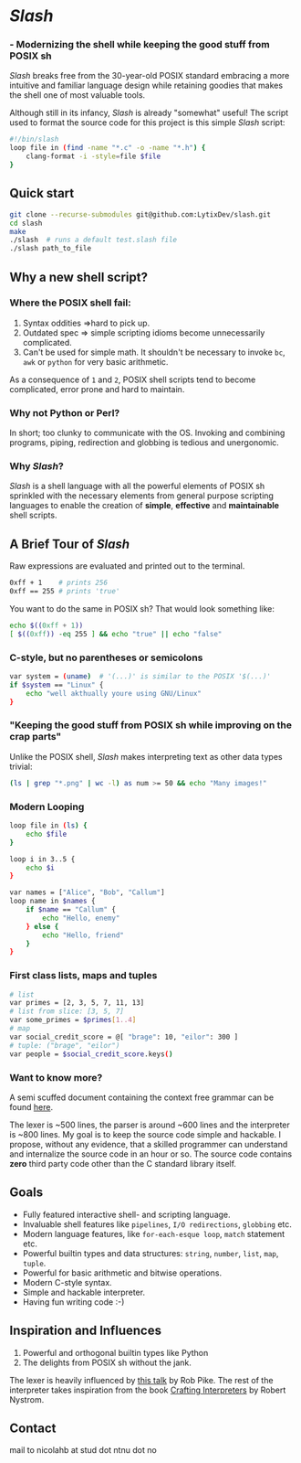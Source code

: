 # *Slash*
### - Modernizing the shell while keeping the good stuff from POSIX sh
*Slash* breaks free from the 30-year-old POSIX standard embracing a more intuitive and familiar language design while retaining goodies that makes the shell one of most valuable tools.

Although still in its infancy, *Slash* is already "somewhat" useful! The script used to format the source code for this project is this simple *Slash* script:
```sh
#!/bin/slash
loop file in (find -name "*.c" -o -name "*.h") {
    clang-format -i -style=file $file
}
```

## Quick start
```sh
git clone --recurse-submodules git@github.com:LytixDev/slash.git
cd slash
make
./slash  # runs a default test.slash file
./slash path_to_file
```

## Why a new shell script?
### Where the POSIX shell fail:
1. Syntax oddities =>hard to pick up.
2. Outdated spec => simple scripting idioms become unnecessarily complicated.
3. Can't be used for simple math. It shouldn't be necessary to invoke `bc`, `awk` or `python` for very basic arithmetic.

As a consequence of `1` and `2`, POSIX shell scripts tend to become complicated, error prone and hard to maintain.

### Why not Python or Perl?
In short; too clunky to communicate with the OS. Invoking and combining programs, piping, redirection and globbing is tedious and unergonomic.

### Why *Slash*?
*Slash* is a shell language with all the powerful elements of POSIX sh sprinkled with the necessary elements from general purpose scripting languages to enable the creation of **simple**, **effective** and **maintainable** shell scripts.

## A Brief Tour of *Slash*
Raw expressions are evaluated and printed out to the terminal.
```sh
0xff + 1    # prints 256
0xff == 255 # prints 'true'
```
You want to do the same in POSIX sh? That would look something like:
```sh
echo $((0xff + 1))
[ $((0xff)) -eq 255 ] && echo "true" || echo "false"
```

### C-style, but no parentheses or semicolons
``` sh
var system = (uname)  # '(...)' is similar to the POSIX '$(...)' 
if $system == "Linux" {
    echo "well akthually youre using GNU/Linux"
}
```

### "Keeping the good stuff from POSIX sh while improving on the crap parts"
Unlike the POSIX shell, *Slash* makes interpreting text as other data types trivial:
```sh
(ls | grep "*.png" | wc -l) as num >= 50 && echo "Many images!"
```

### Modern Looping
```sh
loop file in (ls) {
    echo $file
}
```
```sh
loop i in 3..5 {
    echo $i
}
```
```sh
var names = ["Alice", "Bob", "Callum"]
loop name in $names {
    if $name == "Callum" {
        echo "Hello, enemy"
    } else {
        echo "Hello, friend"
    }
}
```

### First class lists, maps and tuples
```sh
# list
var primes = [2, 3, 5, 7, 11, 13]
# list from slice: [3, 5, 7]
var some_primes = $primes[1..4]
# map
var social_credit_score = @[ "brage": 10, "eilor": 300 ]
# tuple: ("brage", "eilor")
var people = $social_credit_score.keys()
```

### Want to know more?
A semi scuffed document containing the context free grammar can be found [here](https://github.com/LytixDev/slash/blob/main/docs/grammar.txt).

The lexer is ~500 lines, the parser is around ~600 lines and the interpreter is ~800 lines. My goal is to keep the source code simple and hackable. I propose, without any evidence, that a skilled programmer can understand and internalize the source code in an hour or so.  The source code contains **zero** third party code other than the C standard library itself. 


## Goals
- Fully featured interactive shell- and scripting language.
- Invaluable shell features like `pipelines`, `I/O redirections`, `globbing` etc. 
- Modern language features, like `for-each-esque loop`, `match` statement etc.
- Powerful builtin types and data structures: `string`, `number`, `list`, `map`, `tuple`.
- Powerful for basic arithmetic and bitwise operations.
- Modern C-style syntax.
- Simple and hackable interpreter.
- Having fun writing code :-)

## Inspiration and Influences
1. Powerful and orthogonal builtin types like Python
2. The delights from POSIX sh without the jank.


The lexer is heavily influenced by [this talk](https://www.youtube.com/watch?v=HxaD_trXwRE) by Rob Pike. The rest of the interpreter takes inspiration from the book [Crafting Interpreters](https://craftinginterpreters.com/) by Robert Nystrom.

## Contact
mail to nicolahb at stud dot ntnu dot no
